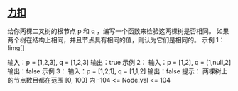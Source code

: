 ## [力扣](https://leetcode-cn.com/problems/same-tree/)
给你两棵二叉树的根节点 p 和 q ，编写一个函数来检验这两棵树是否相同。
如果两个树在结构上相同，并且节点具有相同的值，则认为它们是相同的。
示例 1：
!img[]

输入：p = [1,2,3], q = [1,2,3]
输出：true
示例 2：
输入：p = [1,2], q = [1,null,2]
输出：false
示例 3：
输入：p = [1,2,1], q = [1,1,2]
输出：false
提示：
两棵树上的节点数目都在范围 [0, 100] 内
-104 <= Node.val <= 104